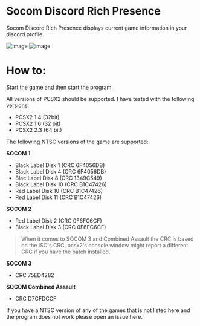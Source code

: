 # Socom Discord Rich Presence

Socom Discord Rich Presence displays current game information in your discord profile.

![image](https://github.com/user-attachments/assets/f8bb761a-5a5a-4e69-aa65-d089c5a489c0)
![image](https://github.com/user-attachments/assets/9a935ffb-a207-4b2c-afae-5b842865b221)

# How to:

Start the game and then start the program.

All versions of PCSX2 should be supported. I have tested with the following versions:

* PCSX2 1.4 (32bit)
* PCSX2 1.6 (32 bit)
* PCSX2 2.3 (64 bit)

The following NTSC versions of the game are supported:

**SOCOM 1**
* Black Label Disk 1 (CRC 6F4056DB)
* Black Label Disk 4 (CRC 6F4056DB)
* Blac Label Disk 8 (CRC 1349C549)
* Black Label Disk 10 (CRC B1C47426)
* Red Label Disk 10 (CRC B1C47426)
* Red Label Disk 11 (CRC B1C47426)

**SOCOM 2**
* Red Label Disk 2 (CRC 0F6FC6CF)
* Black Label Disk 3 (CRC 0F6FC6CF)

> When it comes to SOCOM 3 and Combined Assault the CRC is based on the ISO's CRC, pcsx2's console window might report a different CRC if you have the patch installed.

**SOCOM 3**
* CRC 75ED4282

**SOCOM Combined Assault**
* CRC D7CFDCCF

If you have a NTSC version of any of the games that is not listed here and the program does not work please open an issue here.

